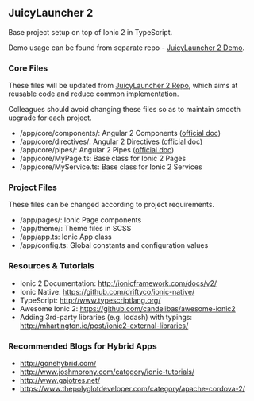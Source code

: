 
## JuicyLauncher 2

Base project setup on top of Ionic 2 in TypeScript.

Demo usage can be found from separate repo - [JuicyLauncher 2 Demo](https://gitlab.com/juicyapp/juicylauncher2_app_demo).


### Core Files

These files will be updated from [JuicyLauncher 2 Repo](https://gitlab.com/juicyapp/juicylauncher2_app), which aims at reusable code and reduce common implementation. 

Colleagues should avoid changing these files so as to maintain smooth upgrade for each project.

- /app/core/components/: Angular 2 Components ([official doc](https://angular.io/docs/ts/latest/api/core/ComponentMetadata-class.html))
- /app/core/directives/: Angular 2 Directives ([official doc](https://angular.io/docs/ts/latest/api/core/DirectiveMetadata-class.html))
- /app/core/pipes/: Angular 2 Pipes ([official doc](https://angular.io/docs/ts/latest/guide/pipes.html))
- /app/core/MyPage.ts: Base class for Ionic 2 Pages
- /app/core/MyService.ts: Base class for Ionic 2 Services


### Project Files

These files can be changed according to project requirements. 

- /app/pages/: Ionic Page components
- /app/theme/: Theme files in SCSS
- /app/app.ts: Ionic App class
- /app/config.ts: Global constants and configuration values


### Resources & Tutorials

* Ionic 2 Documentation: http://ionicframework.com/docs/v2/
* Ionic Native: https://github.com/driftyco/ionic-native/
* TypeScript: http://www.typescriptlang.org/
* Awesome Ionic 2: https://github.com/candelibas/awesome-ionic2
* Adding 3rd-party libraries (e.g. lodash) with typings: http://mhartington.io/post/ionic2-external-libraries/


### Recommended Blogs for Hybrid Apps

* http://gonehybrid.com/
* http://www.joshmorony.com/category/ionic-tutorials/
* http://www.gajotres.net/
* https://www.thepolyglotdeveloper.com/category/apache-cordova-2/
